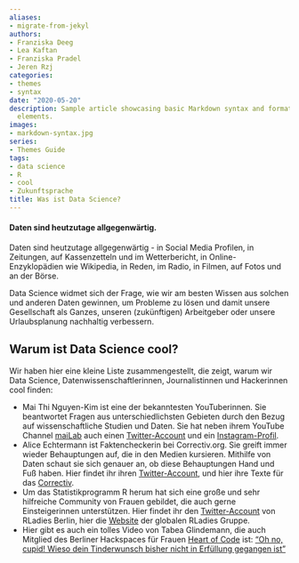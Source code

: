 ```yaml
---
aliases:
- migrate-from-jekyl
authors:
- Franziska Deeg
- Lea Kaftan
- Franziska Pradel
- Jeren Rzj
categories:
- themes
- syntax
date: "2020-05-20"
description: Sample article showcasing basic Markdown syntax and formatting for HTML
  elements.
images:
- markdown-syntax.jpg
series:
- Themes Guide
tags:
- data science
- R
- cool
- Zukunftsprache
title: Was ist Data Science?
---
```



#### Daten sind heutzutage allgegenwärtig.

<!--more-->
Daten sind heutzutage allgegenwärtig - in Social Media Profilen, in Zeitungen, auf Kassenzetteln und im Wetterbericht, in Online-Enzyklopädien wie Wikipedia, in Reden, im Radio, in Filmen, auf Fotos und an der Börse. 

Data Science widmet sich der Frage, wie wir am besten Wissen aus solchen und anderen Daten gewinnen, um Probleme zu lösen und damit unsere Gesellschaft als Ganzes, unseren (zukünftigen) Arbeitgeber oder unsere Urlaubsplanung nachhaltig verbessern. 

## Warum ist Data Science cool?

Wir haben hier eine kleine Liste zusammengestellt, die zeigt, warum wir Data Science, Datenwissenschaftlerinnen, Journalistinnen und Hackerinnen cool finden:

* Mai Thi Nguyen-Kim ist eine der bekanntesten YouTuberinnen. Sie beantwortet Fragen aus unterschiedlichsten Gebieten durch den Bezug auf wissenschaftliche Studien und Daten. Sie hat neben ihrem YouTube Channel [maiLab](https://www.youtube.com/channel/UCyHDQ5C6z1NDmJ4g6SerW8g) auch einen [Twitter-Account](https://twitter.com/maithi_nk) und ein [Instagram-Profil](https://www.instagram.com/maithink/?hl=de). 
* Alice Echtermann ist Faktencheckerin bei Correctiv.org. Sie greift immer wieder Behauptungen auf, die in den Medien kursieren. Mithilfe von Daten schaut sie sich genauer an, ob diese Behauptungen Hand und Fuß haben. Hier findet ihr ihren [Twitter-Account](https://twitter.com/echt_alice), und hier ihre Texte für das [Correctiv](https://correctiv.org/team/alice-echtermann/). 
* Um das Statistikprogramm R herum hat sich eine große und sehr hilfreiche Community von Frauen gebildet, die auch gerne Einsteigerinnen unterstützen. Hier findet ihr den [Twitter-Account](https://twitter.com/rladiesberlin?lang=de) von RLadies Berlin, hier die [Website](https://rladies.org/) der globalen RLadies Gruppe.
* Hier gibt es auch ein tolles Video von Tabea Glindemann, die auch Mitglied des Berliner Hackspaces für Frauen [Heart of Code](http://heartofcode.org/) ist:
[“Oh no, cupid! Wieso dein Tinderwunsch bisher nicht in Erfüllung gegangen ist”](https://youtu.be/YTszyCtVVWg) 

